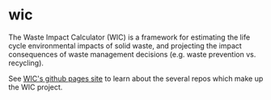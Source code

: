 # wic
The Waste Impact Calculator (WIC) is a framework for estimating the life cycle environmental impacts of solid waste, and projecting the impact consequences of waste management decisions (e.g. waste prevention vs. recycling).

See [WIC's github pages site](https://or-dept-environmental-quality.github.io/wic/) to learn about the several repos which make up the WIC project.

